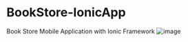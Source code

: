 # BookStore-IonicApp
Book Store Mobile Application with Ionic Framework
![image](https://user-images.githubusercontent.com/35268031/156924909-95d58e8f-3f3b-4def-9b32-e06026757840.png)
